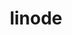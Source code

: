 ---
locations:
- country: US
  id: '2'
  name: Dallas, TX, USA
- country: US
  id: '3'
  name: Fremont, CA, USA
- country: US
  id: '4'
  name: Atlanta, GA, USA
- country: US
  id: '6'
  name: Newark, NJ, USA
- country: GB
  id: '7'
  name: London, England, UK
- country: JP
  id: '8'
  name: Tokyo, JP
sizes:
- bandwidth: 2000
  disk: 24576
  id: '1'
  name: Linode 1024
  price: 10.0
  price_per: month
  ram: 1024
- bandwidth: 3000
  disk: 49152
  id: '2'
  name: Linode 2048
  price: 20.0
  price_per: month
  ram: 2048
- bandwidth: 4000
  disk: 98304
  id: '4'
  name: Linode 4096
  price: 40.0
  price_per: month
  ram: 4096
- bandwidth: 8000
  disk: 196608
  id: '6'
  name: Linode 8192
  price: 80.0
  price_per: month
  ram: 8192
- bandwidth: 16000
  disk: 393216
  id: '7'
  name: Linode 16384
  price: 160.0
  price_per: month
  ram: 16384
- bandwidth: 20000
  disk: 786432
  id: '8'
  name: Linode 32768
  price: 320.0
  price_per: month
  ram: 32768
- bandwidth: 20000
  disk: 1179648
  id: '9'
  name: Linode 49152
  price: 480.0
  price_per: month
  ram: 49152
- bandwidth: 20000
  disk: 1572864
  id: '10'
  name: Linode 65536
  price: 640.0
  price_per: month
  ram: 65536
- bandwidth: 20000
  disk: 1966080
  id: '12'
  name: Linode 98304
  price: 960.0
  price_per: month
  ram: 98304
template: provider.html
title: linode

---